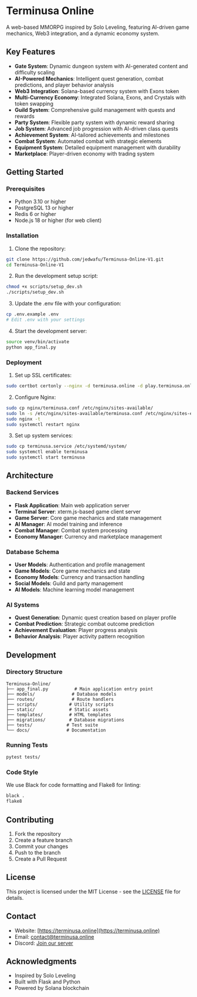 # Terminusa Online

A web-based MMORPG inspired by Solo Leveling, featuring AI-driven game mechanics, Web3 integration, and a dynamic economy system.

## Key Features

- **Gate System**: Dynamic dungeon system with AI-generated content and difficulty scaling
- **AI-Powered Mechanics**: Intelligent quest generation, combat predictions, and player behavior analysis
- **Web3 Integration**: Solana-based currency system with Exons token
- **Multi-Currency Economy**: Integrated Solana, Exons, and Crystals with token swapping
- **Guild System**: Comprehensive guild management with quests and rewards
- **Party System**: Flexible party system with dynamic reward sharing
- **Job System**: Advanced job progression with AI-driven class quests
- **Achievement System**: AI-tailored achievements and milestones
- **Combat System**: Automated combat with strategic elements
- **Equipment System**: Detailed equipment management with durability
- **Marketplace**: Player-driven economy with trading system

## Getting Started

### Prerequisites

- Python 3.10 or higher
- PostgreSQL 13 or higher
- Redis 6 or higher
- Node.js 18 or higher (for web client)

### Installation

1. Clone the repository:
```bash
git clone https://github.com/jedwafu/Terminusa-Online-V1.git
cd Terminusa-Online-V1
```

2. Run the development setup script:
```bash
chmod +x scripts/setup_dev.sh
./scripts/setup_dev.sh
```

3. Update the .env file with your configuration:
```bash
cp .env.example .env
# Edit .env with your settings
```

4. Start the development server:
```bash
source venv/bin/activate
python app_final.py
```

### Deployment

1. Set up SSL certificates:
```bash
sudo certbot certonly --nginx -d terminusa.online -d play.terminusa.online
```

2. Configure Nginx:
```bash
sudo cp nginx/terminusa.conf /etc/nginx/sites-available/
sudo ln -s /etc/nginx/sites-available/terminusa.conf /etc/nginx/sites-enabled/
sudo nginx -t
sudo systemctl restart nginx
```

3. Set up system services:
```bash
sudo cp terminusa.service /etc/systemd/system/
sudo systemctl enable terminusa
sudo systemctl start terminusa
```

## Architecture

### Backend Services

- **Flask Application**: Main web application server
- **Terminal Server**: xterm.js-based game client server
- **Game Server**: Core game mechanics and state management
- **AI Manager**: AI model training and inference
- **Combat Manager**: Combat system processing
- **Economy Manager**: Currency and marketplace management

### Database Schema

- **User Models**: Authentication and profile management
- **Game Models**: Core game mechanics and state
- **Economy Models**: Currency and transaction handling
- **Social Models**: Guild and party management
- **AI Models**: Machine learning model management

### AI Systems

- **Quest Generation**: Dynamic quest creation based on player profile
- **Combat Prediction**: Strategic combat outcome prediction
- **Achievement Evaluation**: Player progress analysis
- **Behavior Analysis**: Player activity pattern recognition

## Development

### Directory Structure

```
Terminusa-Online/
├── app_final.py          # Main application entry point
├── models/              # Database models
├── routes/              # Route handlers
├── scripts/            # Utility scripts
├── static/             # Static assets
├── templates/          # HTML templates
├── migrations/         # Database migrations
├── tests/             # Test suite
└── docs/              # Documentation
```

### Running Tests

```bash
pytest tests/
```

### Code Style

We use Black for code formatting and Flake8 for linting:

```bash
black .
flake8
```

## Contributing

1. Fork the repository
2. Create a feature branch
3. Commit your changes
4. Push to the branch
5. Create a Pull Request

## License

This project is licensed under the MIT License - see the [LICENSE](LICENSE) file for details.

## Contact

- Website: [https://terminusa.online](https://terminusa.online)
- Email: [contact@terminusa.online](mailto:contact@terminusa.online)
- Discord: [Join our server](https://discord.gg/terminusa)

## Acknowledgments

- Inspired by Solo Leveling
- Built with Flask and Python
- Powered by Solana blockchain
